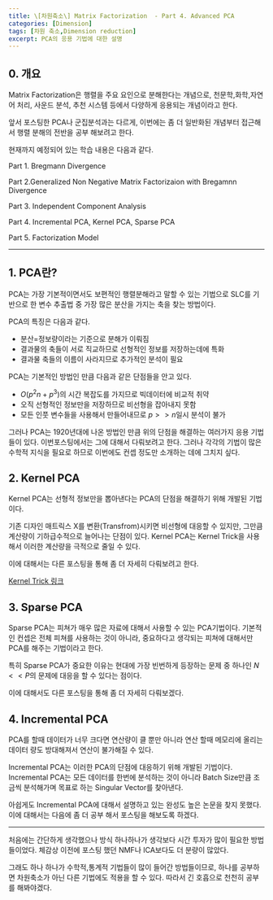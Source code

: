 ```yaml
---
title: \[차원축소\] Matrix Factorization  - Part 4. Advanced PCA
categories: [Dimension]
tags: [차원 축소,Dimension reduction]
excerpt: PCA의 응용 기법에 대한 설명
---
```



## 0. 개요

 Matrix Factorization은 행렬을 주요 요인으로 분해한다는 개념으로, 천문학,화학,자연어 처리, 사운드 분석, 추천 시스템 등에서 다양하게 응용되는 개념이라고 한다. 

 앞서 포스팅한 PCA나 군집분석과는 다르게, 이번에는 좀 더 일반화된 개념부터 접근해서 행렬 분해의 전반을 공부 해보려고 한다. 

 현재까지 예정되어 있는 학습 내용은 다음과 같다. 

Part 1. Bregmann Divergence

Part 2.Generalized Non Negative Matrix Factorizaion with Bregamnn Divergence

Part 3. Independent Component Analysis

Part 4. Incremental PCA, Kernel PCA, Sparse PCA

Part 5. Factorization Model

***



## 1. PCA란?

PCA는 가장 기본적이면서도 보편적인 행렬분해라고 말할 수 있는 기법으로 SLC를 기반으로 한 변수 추출법 중 가장 많은 분산을 가지는 축을 찾는 방법이다. 

PCA의 특징은 다음과 같다.

- 분산=정보량이라는 기준으로 분해가 이뤄짐
- 결과물의 축들이 서로 직교하므로 선형적인 정보를 저장하는데에 특화
- 결과물 축들의 이름이 사라지므로 추가적인 분석이 필요



 PCA는 기본적인 방법인 만큼 다음과 같은 단점들을 안고 있다.

- $O(p^2n + p^3)$의 시간 복잡도를 가지므로 빅데이터에 비교적 취약
- 오직 선형적인 정보만을 저장하므로 비선형을 잡아내지 못함
- 모든 인풋 변수들을 사용해서 만들어내므로 $p >> n$일시 분석이 불가

그러나 PCA는 1920년대에 나온 방법인 만큼 위의 단점을 해결하는 여러가지 응용 기법들이 있다. 이번포스팅에서는 그에 대해서 다뤄보려고 한다. 그러나 각각의 기법이 많은 수학적 지식을 필요로 하므로 이번에도 컨셉 정도만 소개하는 데에 그치지 싶다. 



## 2. Kernel PCA

Kernel PCA는 선형적 정보만을 뽑아낸다는 PCA의 단점을 해결하기 위해 개발된 기법이다. 

기존 디자인 매트릭스 X를 변환(Transfrom)시키면 비선형에 대응할 수 있지만, 그만큼 계산량이 기하급수적으로 늘어나는 단점이 있다. Kernel PCA는 Kernel Trick을 사용해서 이러한 계산량을 극적으로 줄일 수 있다. 

이에 대해서는 다른 포스팅을 통해 좀 더 자세히 다뤄보려고 한다. 

[Kernel Trick 링크](https://hgmin1159.github.io/dimension/kernel-method/)

## 3. Sparse PCA

Sparse PCA는 피쳐가 매우 많은 자료에 대해서 사용할 수 있는 PCA기법이다. 기본적인 컨셉은 전체 피쳐를 사용하는 것이 아니라, 중요하다고 생각되는 피쳐에 대해서만 PCA를 해주는 기법이라고 한다. 

특히 Sparse PCA가 중요한 이유는 현대에 가장 빈번하게 등장하는 문제 중 하나인 $N<<P$의 문제에 대응을 할 수 있다는 점이다. 

이에 대해서도 다른 포스팅을 통해 좀 더 자세히 다뤄보겠다. 



## 4. Incremental PCA

PCA를 할때 데이터가 너무 크다면 연산량이 클 뿐만 아니라 연산 할때 메모리에 올리는 데이터 량도 방대해져서 연산이 불가해질 수 있다. 

Incremental PCA는 이러한 PCA의 단점에 대응하기 위해 개발된 기법이다. Incremental PCA는 모든 데이터를 한번에 분석하는 것이 아니라 Batch Size만큼 조금씩 분석해가며 목표로 하는 Singular Vector를 찾아낸다. 

아쉽게도 Incremental PCA에 대해서 설명하고 있는 완성도 높은 논문을 찾지 못했다. 이에 대해서는 다음에 좀 더 공부 해서 포스팅을 해보도록 하겠다. 



***

처음에는 간단하게 생각했으나 방식 하나하나가 생각보다 시간 투자가 많이 필요한 방법들이었다. 체감상 이전에 포스팅 했던 NMF나 ICA보다도 더 분량이 많았다. 

그래도 하나 하나가 수학적,통계적 기법들이 많이 들어간 방법들이므로, 하나를 공부하면 차원축소가 아닌 다른 기법에도 적용을 할 수 있다. 따라서 긴 호흡으로 천천히 공부를 해봐야겠다. 

